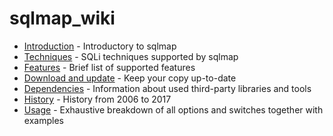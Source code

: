 # sqlmap_wiki

- [Introduction](https://github.com/CST-traIn/sqlmap-wiki/blob/master/Introduction.md) - Introductory to sqlmap
- [Techniques](https://github.com/CST-traIn/sqlmap-wiki/blob/master/Techniques.md) - SQLi techniques supported by sqlmap
- [Features](https://github.com/CST-traIn/sqlmap-wiki/blob/master/Features.md) - Brief list of supported features
- [Download and update](https://github.com/CST-traIn/sqlmap-wiki/blob/master/Download-and-update.md) - Keep your copy up-to-date
- [Dependencies](https://github.com/CST-traIn/sqlmap-wiki/blob/master/Dependencies.md) - Information about used third-party libraries and tools
- [History](https://github.com/CST-traIn/sqlmap-wiki/blob/master/History.md) - History from 2006 to 2017
- [Usage](https://github.com/CST-traIn/sqlmap-wiki/blob/master/Usage.md) - Exhaustive breakdown of all options and switches together with examples

